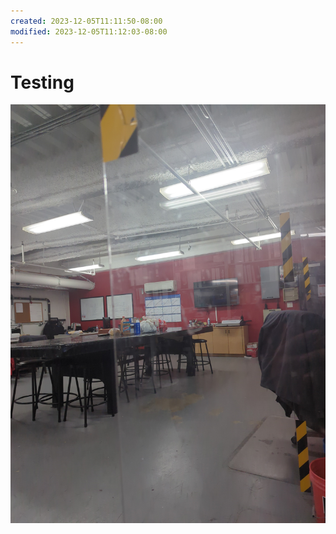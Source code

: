```yaml
---
created: 2023-12-05T11:11:50-08:00
modified: 2023-12-05T11:12:03-08:00
---
```


# Testing

![Image](./94edaf0de7da0f8353a80186f75cef8c.jpg)
